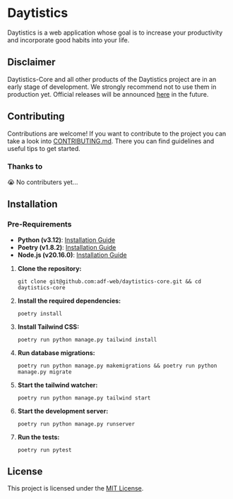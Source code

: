 # Daytistics

<p>Daytistics is a web application whose goal is to increase your productivity and incorporate good habits into your life.</p>

## Disclaimer
Daytistics-Core and all other products of the Daytistics project are in an early stage of development. We strongly recommend not to use them in production yet. Official releases will be announced [here](https://github.com/daytistics/daytistics-core/releases) in the future.



## Contributing

Contributions are welcome! If you want to contribute to the project you can take a look into [CONTRIBUTING.md](./CONTRIBUTING.md). There you can find guidelines and useful tips to get started.

### Thanks to

😭 No contributers yet...

## Installation

### Pre-Requirements

- **Python (v3.12)**: <a href="https://www.debugpoint.com/install-python-3-12-ubuntu/">Installation Guide</a>
- **Poetry (v1.8.2)**: <a href="https://python-poetry.org/docs/">Installation Guide</a>
- **Node.js (v20.16.0)**: <a href="https://nodejs.org/en/download/package-manager">Installation Guide</a>

1. **Clone the repository:**

   ```
   git clone git@github.com:adf-web/daytistics-core.git && cd daytistics-core
   ```

2. **Install the required dependencies:**
   ```
   poetry install
   ```
3. **Install Tailwind CSS:**
   ```
   poetry run python manage.py tailwind install
   ```
4. **Run database migrations:**
   ```
   poetry run python manage.py makemigrations && poetry run python manage.py migrate
   ```
5. **Start the tailwind watcher:**
   ```
   poetry run python manage.py tailwind start
   ```
6. **Start the development server:**
   ```
   poetry run python manage.py runserver
   ```
7. **Run the tests:**
   ```
   poetry run pytest
   ```

## License

This project is licensed under the [MIT License](./LICENSE).
